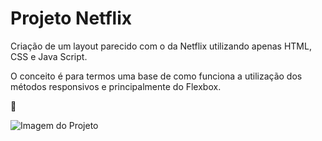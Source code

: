 # Projeto Netflix

Criação de um layout parecido com o da Netflix utilizando apenas HTML, CSS e Java Script.

O conceito é para termos uma base de como funciona a utilização dos métodos responsivos e principalmente do Flexbox.

:heart_decoration:

![Imagem do Projeto](https://uploaddeimagens.com.br/images/003/481/488/original/template2.jpg?1634261310)
